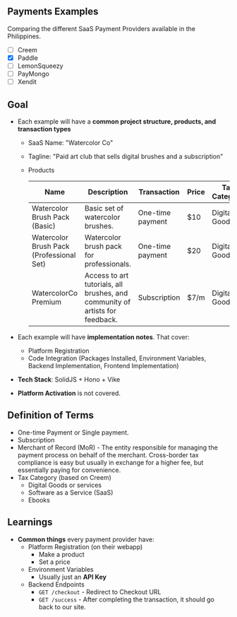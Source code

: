 ## Payments Examples

Comparing the different SaaS Payment Providers available in the Philippines.

- [ ] Creem
- [x] Paddle
- [ ] LemonSqueezy
- [ ] PayMongo
- [ ] Xendit

## Goal

- Each example will have a **common project structure, products, and transaction types**

  - SaaS Name: "Watercolor Co"
  - Tagline: "Paid art club that sells digital brushes and a subscription"
  - Products

    | Name                                     | Description                                                                  | Transaction      | Price | Tax Category  |
    | ---------------------------------------- | ---------------------------------------------------------------------------- | ---------------- | ----- | ------------- |
    | Watercolor Brush Pack (Basic)            | Basic set of watercolor brushes.                                             | One-time payment | $10   | Digital Goods |
    | Watercolor Brush Pack (Professional Set) | Watercolor brush pack for professionals.                                     | One-time payment | $20   | Digital Goods |
    | WatercolorCo Premium                     | Access to art tutorials, all brushes, and community of artists for feedback. | Subscription     | $7/m  | Digital Goods |

- Each example will have **implementation notes**. That cover:
  - Platform Registration
  - Code Integration (Packages Installed, Environment Variables, Backend Implementation, Frontend Implementation)
- **Tech Stack**: SolidJS + Hono + Vike
- **Platform Activation** is not covered.

## Definition of Terms

- One-time Payment or Single payment.
- Subscription
- Merchant of Record (MoR) - The entity responsible for managing the payment process on behalf of the merchant. Cross-border tax compliance is easy but usually in exchange for a higher fee, but essentially paying for convenience.
- Tax Category (based on Creem)
  - Digital Goods or services
  - Software as a Service (SaaS)
  - Ebooks

## Learnings

- **Common things** every payment provider have:
  - Platform Registration (on their webapp)
    - Make a product
    - Set a price
  - Environment Variables
    - Usually just an **API Key**
  - Backend Endpoints
    - `GET /checkout` - Redirect to Checkout URL
    - `GET /success` - After completing the transaction, it should go back to our site.
